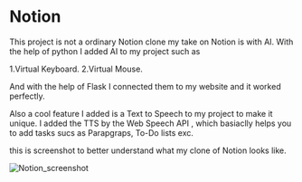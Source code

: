 # Notion
This project is not a ordinary Notion clone my take on Notion is with AI.
With the help of python I added AI to my project such as

1.Virtual Keyboard.
2.Virtual Mouse.

And with the help of Flask I connected them to my website and it worked perfectly.

Also a cool feature I added is a Text to Speech to my project to make it unique.
I added the TTS by the Web Speech API , which basiaclly helps you to add tasks sucs as Parapgraps, To-Do lists exc. 

this is screenshot to better understand what my clone of Notion looks like.

![Notion_screenshot](https://github.com/10Arman10/Notion/blob/main/Images/Notion_Project_screenshot.png)
